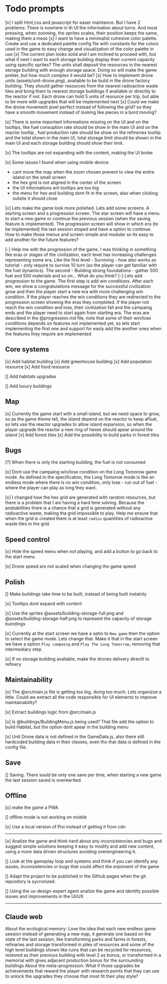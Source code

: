 
# Todo prompts

[x] I split html,css and javascript for easer maintance. But I have 2 problems: There is nowhere in th UI the information about turns. And most pressing, when zooming, the sprites scales, their position keeps the same, making them a mess
[x] I want to have a minimalist cohesive color palette. Create and use a dedicated palette config file with constants for the colors used in the game to easy change and visualization of the color palette in use
[x] The current plan looks solid and I am inclined to proceed with, but what if next I want to each storage building display their current capacity using specific sprites? The units shall deposit the resources in the nearest storage building with enough storage space. Doing so will make the game pretier, but how much complex it would be?
[x] How to implement drone units (assets/unit-drone.png), avaliable to be build in the drone factory building. They should gather resources from the nearest radioactive waste tiles and bring them to nearest storage buildings if avaliable or directily to the reactor if not. Each drone can hold 5 units of resource per trip, but able to be more with upgrades that will be implemented next
[x] Could we make the drone movement pixel perfect instead of following the grid? so they have a smooth movement instead of looking like pieces in a bord moving?

[x] There is some important informations missing on the UI and on the tooltips, like fuel consuption rate should be show in the main UI and on the reactor tooltip , fuel production rate should be show on the refineries tooltip and the total shown in the main UI, total storage limit should be shown in the main UI and each storage building should show their limit.

[x] The tooltips are not expanding with the content, making the UI broke

[x] Some issues I found when using mobile device:

- cant move the map when the zoom chosen prevent to view the entire island on the small screen
- the hex grid is not aligned in the center of the screen
- the UI informations ant tooltips are too big
- the menu for hex and building dont fit in the screen, also when clicking outsite it should close

[x] Lets make the game look more polished. Lets add some screens. A starting screen and a progression screen. The star screen will have a menu to start a new game or continue the previous session (when the saving feature is implemented). The progression screen will show in which era (to be implemented) the last session stoped and have a option to continue. How to make those menus and screen simple and modular so its easy to add another for the future features? 

[-] Help me with the progression of the game. I was thinking in something like eras or stages of the civilization, each level has increasing challenges representing some era. Like the first level - Surviving - how also works as tutorial - only require to survive 10 turn (so the player can get familiar with the fuel dynamics). The second - Building strong foundations - gather 500 fuel and 500 materials and so on... What do you think?
[-] Lets add progression to the game. The first step is add win conditions. After each win, we show a congratulations message for the successful civilization grow and then the player start a new era with more challenging win condition. If the player reaches the win conditions they are redirected to the progression screen showing the eras they completed. If the player not reach the win condition and lose, their civilization fall and the campaing ends and the player need to start again from starting era. The eras are described in the @progression.md file, note that some of their win/lose conditions depends on features not implemented yet, so lets start implementing the first one and support for easly add the another ones when the features they require are implemented

## Core systems

[x] Add habitat building
[x] Add greenhouse building
[x] Add population resource
[x] Add food resource

[] Add habitats upgrades

[] Add luxury buildings

## Map

[x] Currently the game start with a small island, but we need space to grow, so as the game theme tell, the island depend on the reactor to keep afloat, so lets use the reactor upgrades to allow island expansion, so when the player upgrade the reactor a new ring of hexes should apear around the island
[x] Add forest tiles
[x] Add the possibility to build parks in forest tiles

## Bugs

[?] When there is only the starting building, the fuel is not consumed

[x] Dont use the campaing win/lose condition on the Long Tomorow game mode. As defined in the specification, the Long Tomorow mode is like an endless mode where there is no win condition, only lose - run out of fuel - where the player can play as long they want.

[x] I changed how the hex grid are generated with random resources, but there is a problem that I am having a hard time solving. Because the probabilities there is a chance that a grid is generated without any radioactive waste, making tha grid impossible to play. Help me ensure that when the grid is created there is at least `radius` quantities of radioactive waste tiles in the grid.

## Speed control

[x] Hide the speed menu when not playing, and add a button to go back to the start menu

[x] Drone speed are not scaled when changing the game speed

## Polish

[] Make buildings take time to be built, instead of being built instatnly

[x] Tooltips dont expand with content

[x] Use the sprites @assets/building-storage-full.png and @assets/building-storage-half.png to represent the capacity of storage buindings

[x] Currently at the start screen we have a optio to `New game` then the option to select the game mode. Lets change that. Make it that in the start screen we have a option `Play campaing` and `Play The Long Tomorrow`, removing that intermediary step.

[x] If no storage building avaliable, make the drones delivery directli to refinery

## Maintainability

[x] The @src/main.js file is getting too big, doing too much. Lets organizse a little. Could we extract all the code responsible for UI elements to improve maintainability?

[x] Extract buildings logic from @src/main.js

[x] Is @buildings/BuildingMenu.js being used? That file add the option to build Habitat, but the option dont apear in the building menu

[x] Unit Drone data is not defined in the GameData.js, also there still hardcoded building data in their classes, even tho that data is defined in the config file.

## Save

[] Saving. There sould be only one save per time, when starting a new game the last session saved is overewrited.

## Offline

[x] make the game a PWA

[] offline mode is not working on mobile

[x] Use a local version of Pixi instead of getting it from cdn

---

[x] Analize the game and think hard about any inconsistencies and bugs and suggest simple solutions keeping it easy to modify and add new content, using a more data driven structures avoiding overengineering it.

[] Look at the gameplay loop and systems and think if you can identify any issues, inconsistencies or bugs that could affect the enjoiment of the game

[] Adapt the project to be published in the Github pages when the git repository is sycronized.

[] Using the ux-design-expert agent analize the game and identify possible issues and improvements in the UI/UX

---

## Claude web

About the ecological memory:
Love the idea that each new endless game seesion instead of generating a new map, it generate one based on the state of the last session, like transforming parks and farms in forests, refinaries and storage transformed in piles of resources and some of the high level buildings shown like ruins that can be recycled for resources, restored as their previous building with level 2 as bonus, or transformed in a memorial with gives adjacent production bonus for the surrounding buildings
About the meta-progression:
What if those upgrades be achievements that reward the player with research points that they can use to unlock the upgrades they choose that most fit their play style?
